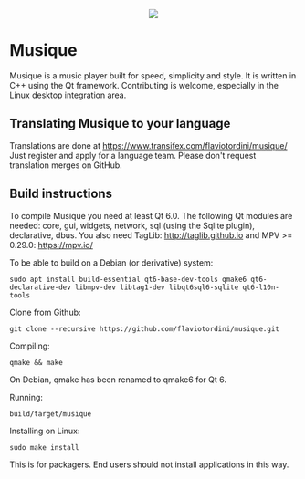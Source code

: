 <p align="center">
<img src="https://flavio.tordini.org/files/products/musique.png">
</p>

# Musique
Musique is a music player built for speed, simplicity and style. It is written in C++ using the Qt framework. Contributing is welcome, especially in the Linux desktop integration area.

## Translating Musique to your language
Translations are done at https://www.transifex.com/flaviotordini/musique/
Just register and apply for a language team. Please don't request translation merges on GitHub.

## Build instructions
To compile Musique you need at least Qt 6.0. The following Qt modules are needed: core, gui, widgets, network, sql (using the Sqlite plugin), declarative, dbus. You also need TagLib: http://taglib.github.io and MPV >= 0.29.0: https://mpv.io/

To be able to build on a Debian (or derivative) system:

	sudo apt install build-essential qt6-base-dev-tools qmake6 qt6-declarative-dev libmpv-dev libtag1-dev libqt6sql6-sqlite qt6-l10n-tools

Clone from Github:

    git clone --recursive https://github.com/flaviotordini/musique.git

Compiling:

    qmake && make

On Debian, qmake has been renamed to qmake6 for Qt 6.

Running:

	build/target/musique

Installing on Linux:

    sudo make install

This is for packagers. End users should not install applications in this way.
